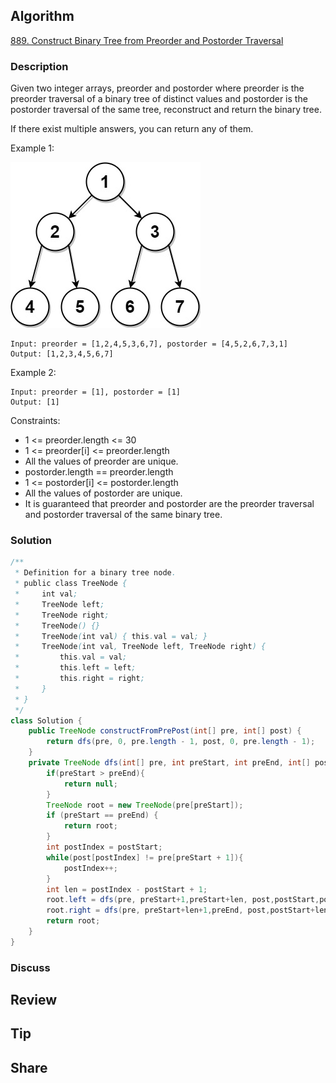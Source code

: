## Algorithm

[889. Construct Binary Tree from Preorder and Postorder Traversal](https://leetcode.com/problems/construct-binary-tree-from-preorder-and-postorder-traversal/)

### Description

Given two integer arrays, preorder and postorder where preorder is the preorder traversal of a binary tree of distinct values and postorder is the postorder traversal of the same tree, reconstruct and return the binary tree.

If there exist multiple answers, you can return any of them.

Example 1:

![](assets/20220205-92f62c7b.png)

```
Input: preorder = [1,2,4,5,3,6,7], postorder = [4,5,2,6,7,3,1]
Output: [1,2,3,4,5,6,7]
```

Example 2:

```
Input: preorder = [1], postorder = [1]
Output: [1]
```

Constraints:

- 1 <= preorder.length <= 30
- 1 <= preorder[i] <= preorder.length
- All the values of preorder are unique.
- postorder.length == preorder.length
- 1 <= postorder[i] <= postorder.length
- All the values of postorder are unique.
- It is guaranteed that preorder and postorder are the preorder traversal and postorder traversal of the same binary tree.

### Solution

```java
/**
 * Definition for a binary tree node.
 * public class TreeNode {
 *     int val;
 *     TreeNode left;
 *     TreeNode right;
 *     TreeNode() {}
 *     TreeNode(int val) { this.val = val; }
 *     TreeNode(int val, TreeNode left, TreeNode right) {
 *         this.val = val;
 *         this.left = left;
 *         this.right = right;
 *     }
 * }
 */
class Solution {
    public TreeNode constructFromPrePost(int[] pre, int[] post) {
        return dfs(pre, 0, pre.length - 1, post, 0, pre.length - 1);
    }
    private TreeNode dfs(int[] pre, int preStart, int preEnd, int[] post, int postStart, int postEnd){
        if(preStart > preEnd){
            return null;
        }
        TreeNode root = new TreeNode(pre[preStart]);
        if (preStart == preEnd) {
            return root;
        }
        int postIndex = postStart;
        while(post[postIndex] != pre[preStart + 1]){
            postIndex++;
        }
        int len = postIndex - postStart + 1;
        root.left = dfs(pre, preStart+1,preStart+len, post,postStart,postStart+len);
        root.right = dfs(pre, preStart+len+1,preEnd, post,postStart+len, postEnd - 1);
        return root;
    }
}
```

### Discuss

## Review


## Tip


## Share
